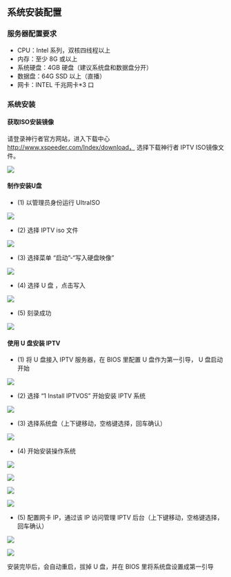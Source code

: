 ## 系统安装配置

### 服务器配置要求

- CPU：Intel 系列，双核四线程以上
- 内存：至少 8G 或以上
- 系统硬盘：4GB 硬盘（建议系统盘和数据盘分开）
- 数据盘：64G SSD 以上（直播）
- 网卡：INTEL 千兆网卡*3 口

### 系统安装

#### 获取ISO安装镜像

请登录神行者官方网站，进入下载中心 http://www.xspeeder.com/Index/download， 选择下载神行者 IPTV ISO镜像文件。

![](http://static.toughcloud.net/toughsms/tc_20180702162434_10.png)

#### 制作安装U盘

- (1) 以管理员身份运行 UItraISO

![](http://static.toughcloud.net/toughsms/tc_20180702162623_11.png)


- (2) 选择 IPTV iso 文件

![](http://static.toughcloud.net/toughsms/tc_20180702162725_12.png)

- (3) 选择菜单 “启动”-“写入硬盘映像”

![](http://static.toughcloud.net/toughsms/tc_20180702162810_13.png)

- (4) 选择 U 盘 ，点击写入

![](http://static.toughcloud.net/toughsms/tc_20180702162937_14.png)

- (5) 刻录成功

![](http://static.toughcloud.net/toughsms/tc_20180702163013_15.png)


#### 使用 U 盘安装 IPTV

- (1) 将 U 盘接入 IPTV 服务器，在 BIOS 里配置 U 盘作为第一引导， U 盘启动开始

![](http://static.toughcloud.net/toughsms/tc_20180702163159_16.png)

- (2) 选择 “1 Install IPTVOS” 开始安装 IPTV 系统

![](http://static.toughcloud.net/toughsms/tc_20180702163251_17.png)

- (3) 选择系统盘（上下键移动，空格键选择，回车确认）

![](http://static.toughcloud.net/toughsms/tc_20180702163325_18.png)

- (4) 开始安装操作系统

![](http://static.toughcloud.net/toughsms/tc_20180702163419_19.png)

![](http://static.toughcloud.net/toughsms/tc_20180702163517_20.png)

![](http://static.toughcloud.net/toughsms/tc_20180702163547_21.png)

![](http://static.toughcloud.net/toughsms/tc_20180702163607_22.png)

- (5) 配置网卡 IP，通过该 IP 访问管理 IPTV 后台（上下键移动，空格键选择，回车确认）

![](http://static.toughcloud.net/toughsms/tc_20180702163647_23.png)

![](http://static.toughcloud.net/toughsms/tc_20180702163710_24.png)

安装完毕后，会自动重启，拔掉 U 盘，并在 BIOS 里将系统盘设置成第一引导